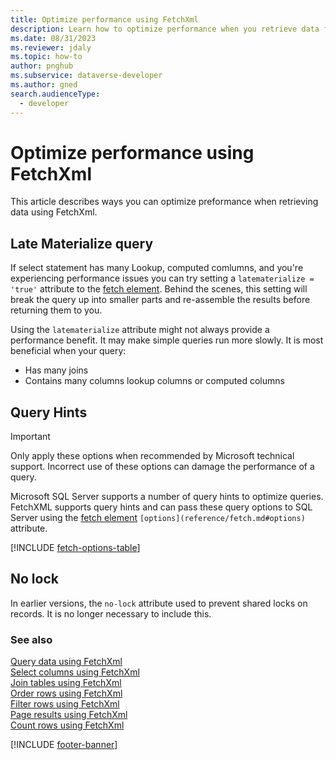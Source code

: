 ```yaml
---
title: Optimize performance using FetchXml
description: Learn how to optimize performance when you retrieve data from Microsoft Dataverse using FetchXml.
ms.date: 08/31/2023
ms.reviewer: jdaly
ms.topic: how-to
author: pnghub
ms.subservice: dataverse-developer
ms.author: gned
search.audienceType: 
  - developer
---
```

# Optimize performance using FetchXml

This article describes ways you can optimize preformance when retrieving data using FetchXml.

## Late Materialize query

If select statement has many Lookup, computed comlumns, and you're experiencing performance issues you can try setting a `latematerialize = 'true'` attribute to the [fetch element](reference/fetch.md). Behind the scenes, this setting will break the query up into smaller parts and re-assemble the results before returning them to you.

Using the `latematerialize` attribute might not always provide a performance benefit. It may make simple queries run more slowly. It is most beneficial when your query:

- Has many joins
- Contains many columns lookup columns or computed columns 

## Query Hints

> [!IMPORTANT]
> Only apply these options when recommended by Microsoft technical support. Incorrect use of these options can damage the performance of a query.

Microsoft SQL Server supports a number of query hints to optimize queries. FetchXML
supports query hints and can pass these query options to SQL Server using the [fetch element](reference/fetch.md) `[options](reference/fetch.md#options)` attribute.

[!INCLUDE [fetch-options-table](reference/includes/fetch-options-table.md)]




## No lock

In earlier versions, the `no-lock` attribute used to prevent shared locks on records. It is no longer necessary to include this.

<!-- TODO: Include other sections for more performance optimization capabilities and best practices. -->



### See also

[Query data using FetchXml](overview.md)  
[Select columns using FetchXml](select-columns.md)  
[Join tables using FetchXml](join-tables.md)  
[Order rows using FetchXml](order-rows.md)  
[Filter rows using FetchXml](filter-rows.md)  
[Page results using FetchXml](page-results.md)  
[Count rows using FetchXml](count-rows.md)

[!INCLUDE [footer-banner](../../../includes/footer-banner.md)]

